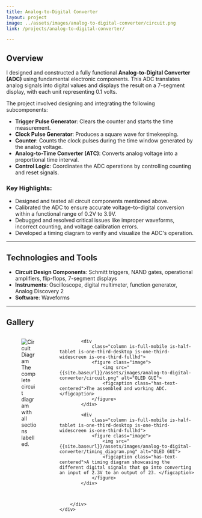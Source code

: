 ```yaml
---
title: Analog-to-Digital Converter
layout: project
image: ../assets/images/analog-to-digital-converter/circuit.png
link: /projects/analog-to-digital-converter/

---
```


## Overview

I designed and constructed a fully functional **Analog-to-Digital Converter (ADC)** using fundamental electronic components. This ADC translates analog signals into digital values and displays the result on a 7-segment display, with each unit representing 0.1 volts.

The project involved designing and integrating the following subcomponents:
- **Trigger Pulse Generator**: Clears the counter and starts the time measurement.
- **Clock Pulse Generator**: Produces a square wave for timekeeping.
- **Counter**: Counts the clock pulses during the time window generated by the analog voltage.
- **Analog-to-Time Converter (ATC)**: Converts analog voltage into a proportional time interval.
- **Control Logic**: Coordinates the ADC operations by controlling counting and reset signals.

### Key Highlights:
- Designed and tested all circuit components mentioned above.
- Calibrated the ADC to ensure accurate voltage-to-digital conversion within a functional range of 0.2V to 3.9V.
- Debugged and resolved critical issues like improper waveforms, incorrect counting, and voltage calibration errors.
- Developed a timing diagram to verify and visualize the ADC's operation.

---

## Technologies and Tools

- **Circuit Design Components**: Schmitt triggers, NAND gates, operational amplifiers, flip-flops, 7-segment displays
- **Instruments**: Oscilloscope, digital multimeter, function generator, Analog Discovery 2
- **Software**: Waveforms

---

## Gallery

<section class="section">
    <div class="container">
        <div class="columns is-multiline is-custom-gapless">
            <div
                class="column is-full-mobile is-half-tablet is-one-third-desktop is-one-third-widescreen is-one-third-fullhd">
                <figure class="image">
                    <img src="{{site.baseurl}}/assets/images/analog-to-digital-converter/diagram.png"
                        alt="Circuit Diagram">
                    <figcaption class="has-text-centered">The complete circuit diagram with all sections labelled.</figcaption>
                </figure>
            </div>

            <div 
                class="column is-full-mobile is-half-tablet is-one-third-desktop is-one-third-widescreen is-one-third-fullhd">
                <figure class="image">
                    <img src="{{site.baseurl}}/assets/images/analog-to-digital-converter/circuit.png" alt="OLED GUI">
                    <figcaption class="has-text-centered">The assembled and working ADC.</figcaption>
                </figure>
            </div>

            <div 
                class="column is-full-mobile is-half-tablet is-one-third-desktop is-one-third-widescreen is-one-third-fullhd">
                <figure class="image">
                    <img src="{{site.baseurl}}/assets/images/analog-to-digital-converter/timing_diagram.png" alt="OLED GUI">
                    <figcaption class="has-text-centered">A timing diagram showcasing the different digital signals that go into converting an input of 2.3V to an output of 23. </figcaption>
                </figure>
            </div>
  
        
       
        </div>
    </div>
</section>